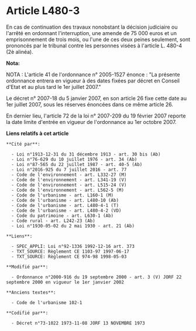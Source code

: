 # Article L480-3

En cas de continuation des travaux nonobstant la décision judiciaire ou l'arrêté en ordonnant l'interruption, une amende de
75 000 euros et un emprisonnement de trois mois, ou l'une de ces deux peines seulement, sont prononcés par le tribunal contre
les personnes visées à l'article L. 480-4 (2è alinéa).

**Nota:**

NOTA : L'article 41 de l'ordonnance n° 2005-1527 énonce : "La présente ordonnance entrera en vigueur à des dates fixées par
décret en Conseil d'Etat et au plus tard le 1er juillet 2007."

Le décret n° 2007-18 du 5 janvier 2007, en son article 26 fixe cette date au 1er juillet 2007, sous les réserves énoncées
dans ce même article 26.

En dernier lieu, l'article 72 de la loi n° 2007-209 du 19 février 2007 reporte la date limite d'entrée en vigueur de
l'ordonnance au 1er octobre 2007.

**Liens relatifs à cet article**

	**Cité par**:

	  - Loi n°1913-12-31 du 31 décembre 1913 - art. 30 bis (Ab)
	  - Loi n°76-629 du 10 juillet 1976 - art. 34 (Ab)
	  - Loi n°87-565 du 22 juillet 1987 - art. 40-5 (Ab)
	  - Loi n°2016-925 du 7 juillet 2016 - art. 77
	  - Code de l'environnement - art. L332-27 (M)
	  - Code de l'environnement - art. L341-19 (V)
	  - Code de l'environnement - art. L515-24 (V)
	  - Code de l'environnement - art. L562-5 (M)
	  - Code de l'urbanisme - art. L160-1 (M)
	  - Code de l'urbanisme - art. L480-10 (Ab)
	  - Code de l'urbanisme - art. L480-4-1 (T)
	  - Code de l'urbanisme - art. L480-4-2 (VD)
	  - Code du patrimoine - art. L630-1 (Ab)
	  - Code rural - art. L242-23 (Ab)
	  - Loi n°1930-05-02 du 2 mai 1930 - art. 21 (Ab)

	**Liens**:

	  - SPEC_APPLI: Loi n°92-1336 1992-12-16 art. 373
	  - TXT_SOURCE: Règlement CE 1103-97 1997-06-17
	  - TXT_SOURCE: Règlement CE 974-98 1998-05-03

	**Modifié par**:

	  - Ordonnance n°2000-916 du 19 septembre 2000 - art. 3 (V) JORF 22 septembre 2000 en vigueur le 1er janvier 2002

	**Anciens textes**:

	  - Code de l'urbanisme 102-1

	**Codifié par**:

	  - Décret n°73-1022 1973-11-08 JORF 13 NOVEMBRE 1973
